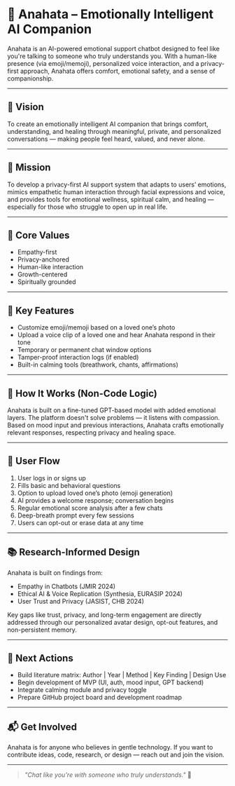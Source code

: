 # 💠 Anahata – Emotionally Intelligent AI Companion

Anahata is an AI-powered emotional support chatbot designed to feel like you're talking to someone who truly understands you. With a human-like presence (via emoji/memoji), personalized voice interaction, and a privacy-first approach, Anahata offers comfort, emotional safety, and a sense of companionship.

---

## 🌿 Vision

To create an emotionally intelligent AI companion that brings comfort, understanding, and healing through meaningful, private, and personalized conversations — making people feel heard, valued, and never alone.

---

## 🎯 Mission

To develop a privacy-first AI support system that adapts to users’ emotions, mimics empathetic human interaction through facial expressions and voice, and provides tools for emotional wellness, spiritual calm, and healing — especially for those who struggle to open up in real life.

---

## 🔐 Core Values

- Empathy-first  
- Privacy-anchored  
- Human-like interaction  
- Growth-centered  
- Spiritually grounded  

---

## 🧩 Key Features

- Customize emoji/memoji based on a loved one’s photo  
- Upload a voice clip of a loved one and hear Anahata respond in their tone  
- Temporary or permanent chat window options  
- Tamper-proof interaction logs (if enabled)  
- Built-in calming tools (breathwork, chants, affirmations)  

---

## 🧠 How It Works (Non-Code Logic)

Anahata is built on a fine-tuned GPT-based model with added emotional layers. The platform doesn't solve problems — it listens with compassion. Based on mood input and previous interactions, Anahata crafts emotionally relevant responses, respecting privacy and healing space.

---

## 🔄 User Flow

1. User logs in or signs up  
2. Fills basic and behavioral questions  
3. Option to upload loved one’s photo (emoji generation)  
4. AI provides a welcome response; conversation begins  
5. Regular emotional score analysis after a few chats  
6. Deep-breath prompt every few sessions  
7. Users can opt-out or erase data at any time  

---

## 📚 Research-Informed Design

Anahata is built on findings from:
- Empathy in Chatbots (JMIR 2024)
- Ethical AI & Voice Replication (Synthesia, EURASIP 2024)
- User Trust and Privacy (JASIST, CHB 2024)

Key gaps like trust, privacy, and long-term engagement are directly addressed through our personalized avatar design, opt-out features, and non-persistent memory.

---

## 🚧 Next Actions

- Build literature matrix: Author | Year | Method | Key Finding | Design Use  
- Begin development of MVP (UI, auth, mood input, GPT backend)  
- Integrate calming module and privacy toggle  
- Prepare GitHub project board and development roadmap  

---

## 📬 Get Involved

Anahata is for anyone who believes in gentle technology. If you want to contribute ideas, code, research, or design — reach out and join the vision.

---

> _"Chat like you're with someone who truly understands."_ 💙
